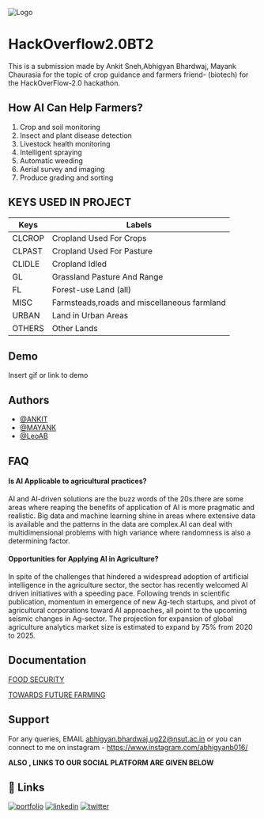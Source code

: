 
![Logo](https://media.discordapp.net/attachments/770685794776121356/1069194004866007062/icon.png?width=554&height=462)


# HackOverflow2.0BT2

This is a submission made by Ankit Sneh,Abhigyan Bhardwaj, Mayank Chaurasia for the topic of crop guidance and farmers friend- (biotech) for the  HackOverFlow-2.0  hackathon.


## How AI Can Help Farmers?

1. Crop and soil monitoring 
2. Insect and plant disease detection
3. Livestock health monitoring
4. Intelligent spraying
5. Automatic weeding
6. Aerial survey and imaging
7. Produce grading and sorting

## KEYS USED IN PROJECT

| Keys            | Labels                                                                |
| ----------------- | ------------------------------------------------------------------ |
| CLCROP | Cropland Used For Crops|
| CLPAST | Cropland Used For Pasture|
| CLIDLE | Cropland Idled |
| GL | Grassland Pasture And Range |
| FL | Forest-use Land (all) |
| MISC | Farmsteads,roads and miscellaneous farmland |
| URBAN | Land in Urban Areas |
| OTHERS | Other Lands |

## Demo

Insert gif or link to demo


## Authors

- [@ANKIT](https://github.com/ENDOMINOUSANK)
- [@MAYANK](https://github.com/mayank04072003)
- [@LeoAB](https://github.com/LeoAB03)


## FAQ

#### Is AI Applicable to agricultural practices?

AI and AI-driven solutions are the buzz words of the 20s.there are some areas where reaping the benefits of application of AI is more pragmatic and realistic. Big data and machine learning shine in areas where extensive data is available and the patterns in the data are complex.AI can deal with multidimensional problems with high variance where randomness is also a determining factor.

#### Opportunities for Applying AI in Agriculture?

In spite of the challenges that hindered a widespread adoption of artificial intelligence in the agriculture sector, the sector has recently welcomed AI driven initiatives with a speeding pace. Following trends in scientific publication, momentum in emergence of new Ag-tech startups, and pivot of agricultural corporations toward AI approaches, all point to the upcoming seismic changes in Ag-sector. The projection for expansion of global agriculture analytics market size is estimated to expand by 75% from 2020 to 2025.

## Documentation

[FOOD SECURITY](https://www.ifpri.org/topic/big-data)



[TOWARDS FUTURE FARMING](https://www.wipro.com/holmes/towards-future-farming-how-artificial-intelligence-is-transforming-the-agriculture-industry/#:~:text=AI%20technology%20helps%20in%20detecting,of%20herbicides%20and%20cost%20savings.)


## Support

For any queries, EMAIL abhigyan.bhardwaj.ug22@nsut.ac.in or you can connect to me on instagram - https://www.instagram.com/abhigyanb016/


**ALSO , LINKS TO OUR SOCIAL PLATFORM ARE GIVEN BELOW**
## 🔗 Links
[![portfolio](https://img.shields.io/badge/my_portfolio-000?style=for-the-badge&logo=ko-fi&logoColor=white)](https://github.com/mayank04072003)
[![linkedin](https://img.shields.io/badge/linkedin-0A66C2?style=for-the-badge&logo=linkedin&logoColor=white)](https://www.linkedin.com/in/ankit-sneh-55ab64260/)
[![twitter](https://img.shields.io/badge/twitter-1DA1F2?style=for-the-badge&logo=twitter&logoColor=white)](https://twitter.com/abhigyanleo123)

